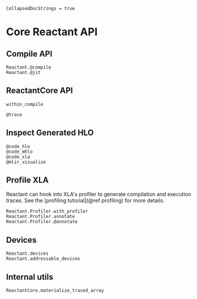 ```@meta
CollapsedDocStrings = true
```

# Core Reactant API

## Compile API

```@docs
Reactant.@compile
Reactant.@jit
```

## ReactantCore API

```@docs
within_compile
```

```@docs
@trace
```

## Inspect Generated HLO

```@docs
@code_hlo
@code_mhlo
@code_xla
@mlir_visualize
```

## Profile XLA

Reactant can hook into XLA's profiler to generate compilation and execution traces.
See the [profiling tutorial](@ref profiling) for more details.

```@docs
Reactant.Profiler.with_profiler
Reactant.Profiler.annotate
Reactant.Profiler.@annotate
```

## Devices

```@docs
Reactant.devices
Reactant.addressable_devices
```

## Internal utils

```@docs
ReactantCore.materialize_traced_array
```
